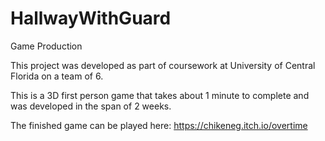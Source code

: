 # HallwayWithGuard
 Game Production
 
 This project was developed as part of coursework at University of Central Florida on a team of 6. 
 
 This is a 3D first person game that takes about 1 minute to complete and was developed in the span of 2 weeks. 

The finished game can be played here:
https://chikeneg.itch.io/overtime
